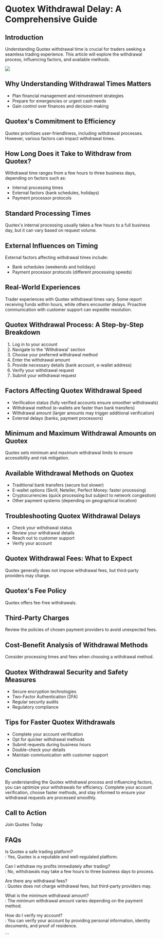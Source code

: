 # Quotex Withdrawal Delay: A Comprehensive Guide

## Introduction

Understanding Quotex withdrawal time is crucial for traders seeking a
seamless trading experience. This article will explore the withdrawal
process, influencing factors, and available methods.

[![](https://static.quotex.io/files/4_en/300_250.jpg)](https://traff.sbs/brokerqxlid)

## Why Understanding Withdrawal Times Matters

-   Plan financial management and reinvestment strategies
-   Prepare for emergencies or urgent cash needs
-   Gain control over finances and decision-making

## Quotex\'s Commitment to Efficiency

Quotex prioritizes user-friendliness, including withdrawal processes.
However, various factors can impact withdrawal times.

## How Long Does it Take to Withdraw from Quotex?

Withdrawal time ranges from a few hours to three business days,
depending on factors such as:

-   Internal processing times
-   External factors (bank schedules, holidays)
-   Payment processor protocols

## Standard Processing Times

Quotex\'s internal processing usually takes a few hours to a full
business day, but it can vary based on request volume.

## External Influences on Timing

External factors affecting withdrawal times include:

-   Bank schedules (weekends and holidays)
-   Payment processor protocols (different processing speeds)

## Real-World Experiences

Trader experiences with Quotex withdrawal times vary. Some report
receiving funds within hours, while others encounter delays. Proactive
communication with customer support can expedite resolution.

## Quotex Withdrawal Process: A Step-by-Step Breakdown

1.  Log in to your account
2.  Navigate to the \'Withdrawal\' section
3.  Choose your preferred withdrawal method
4.  Enter the withdrawal amount
5.  Provide necessary details (bank account, e-wallet address)
6.  Verify your withdrawal request
7.  Submit your withdrawal request

## Factors Affecting Quotex Withdrawal Speed

-   Verification status (fully verified accounts ensure smoother
    withdrawals)
-   Withdrawal method (e-wallets are faster than bank transfers)
-   Withdrawal amount (larger amounts may trigger additional
    verification)
-   External delays (banks, payment processors)

## Minimum and Maximum Withdrawal Amounts on Quotex

Quotex sets minimum and maximum withdrawal limits to ensure
accessibility and risk mitigation.

## Available Withdrawal Methods on Quotex

-   Traditional bank transfers (secure but slower)
-   E-wallet options (Skrill, Neteller, Perfect Money: faster
    processing)
-   Cryptocurrencies (quick processing but subject to network
    congestion)
-   Other payment systems (depending on geographical location)

## Troubleshooting Quotex Withdrawal Delays

-   Check your withdrawal status
-   Review your withdrawal details
-   Reach out to customer support
-   Verify your account

## Quotex Withdrawal Fees: What to Expect

Quotex generally does not impose withdrawal fees, but third-party
providers may charge.

## Quotex\'s Fee Policy

Quotex offers fee-free withdrawals.

## Third-Party Charges

Review the policies of chosen payment providers to avoid unexpected
fees.

## Cost-Benefit Analysis of Withdrawal Methods

Consider processing times and fees when choosing a withdrawal method.

## Quotex Withdrawal Security and Safety Measures

-   Secure encryption technologies
-   Two-Factor Authentication (2FA)
-   Regular security audits
-   Regulatory compliance

## Tips for Faster Quotex Withdrawals

-   Complete your account verification
-   Opt for quicker withdrawal methods
-   Submit requests during business hours
-   Double-check your details
-   Maintain communication with customer support

## Conclusion

By understanding the Quotex withdrawal process and influencing factors,
you can optimize your withdrawals for efficiency. Complete your account
verification, choose faster methods, and stay informed to ensure your
withdrawal requests are processed smoothly.

## Call to Action

Join Quotex Today

## FAQs

Is Quotex a safe trading platform?\
:   Yes, Quotex is a reputable and well-regulated platform.

Can I withdraw my profits immediately after trading?\
:   No, withdrawals may take a few hours to three business days to
    process.

Are there any withdrawal fees?\
:   Quotex does not charge withdrawal fees, but third-party providers
    may.

What is the minimum withdrawal amount?\
:   The minimum withdrawal amount varies depending on the payment
    method.

How do I verify my account?\
:   You can verify your account by providing personal information,
    identity documents, and proof of residence.

\`\`\`


